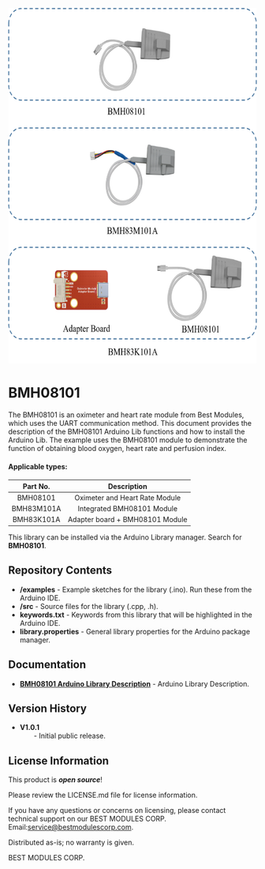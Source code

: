 <div align=center>
<img src="https://github.com/BestModules-Libraries/img/blob/main/BMH08101_V1.0.png" width="560" height="720"> 
</div> 

BMH08101
===========================================================

The BMH08101 is an oximeter and heart rate module from Best Modules, which uses the UART communication method. This document provides the description of the BMH08101 Arduino Lib functions and how to install the Arduino Lib. The example uses the BMH08101 module to demonstrate the function of obtaining blood oxygen, heart rate and perfusion index.

#### Applicable types:
<div align=center>

|Part No.   |Description                   |
|:---------:|:----------------------------:|
|BMH08101    |Oximeter and Heart Rate Module |
|BMH83M101A  |Integrated BMH08101 Module     |
|BMH83K101A  |Adapter board + BMH08101 Module|

</div> 

This library can be installed via the Arduino Library manager. Search for **BMH08101**. 

Repository Contents
-------------------

* **/examples** - Example sketches for the library (.ino). Run these from the Arduino IDE. 
* **/src** - Source files for the library (.cpp, .h).
* **keywords.txt** - Keywords from this library that will be highlighted in the Arduino IDE. 
* **library.properties** - General library properties for the Arduino package manager. 

Documentation 
-------------------

* **[BMH08101 Arduino Library Description](https://www.bestmodulescorp.com/bmh08101.html#tab-product2)** - Arduino Library Description.

Version History  
-------------------

* **V1.0.1**  
&emsp;&emsp;- Initial public release.

License Information
-------------------

This product is _**open source**_! 

Please review the LICENSE.md file for license information. 

If you have any questions or concerns on licensing, please contact technical support on our BEST MODULES CORP. Email:service@bestmodulescorp.com.

Distributed as-is; no warranty is given.

BEST MODULES CORP.
